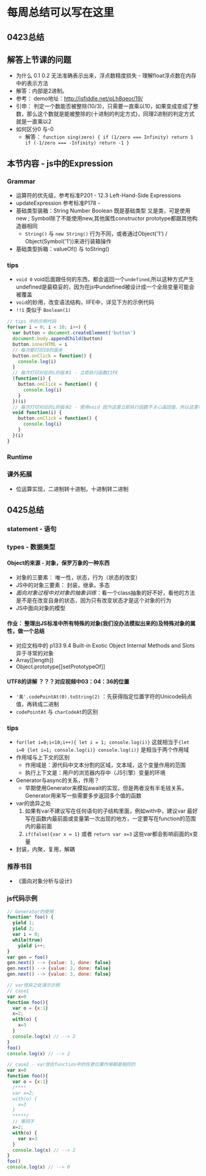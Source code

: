 # 每周总结可以写在这里
## 0423总结
## 解答上节课的问题
- 为什么 0.1 0.2 无法准确表示出来，浮点数精度损失 - 理解float浮点数在内存中的表示方法
 - 解答：内部是2进制。
 - 参考： demo地址：http://jsfiddle.net/pLh8qeor/19/
 - 引申： 判定一个数能否被整除(10/3)，只需要一直乘以10，如果变成变成了整数，那么这个数就是能被整除的(十进制的判定方式)，同理2进制的判定方式就是一直乘以2
- 如何区分0 与-0
  - 解答： `function sing(zero) { if (1/zero === Infinity) return 1 if (-1/zero === -Infinity) return -1 }`

## 本节内容 - js中的Expression
### Grammar
- 运算符的优先级，参考标准P201 - 12.3 Left-Hand-Side Expressions
- updateExpression 参考标准P178 - 
- 基础类型装箱：String Number Boolean 既是基础类型 又是类，可是使用new ;  Symbol除了不能使用new,其他属性constructor prototype都跟其他构造器相同
  - `String()` 与 `new String()` 行为不同，或者通过Object('1') / Object(Symbol('1'))来进行装箱操作
- 基础类型拆箱：valueOf() 与 toString()

### tips
- `void 0` void后面跟任何的东西，都会返回一个`undefined`,所以这种方式产生undefined是最稳妥的，因为在js中undefined被设计成一个全局变量可能会被覆盖
- `void`的妙用，改变语法结构，IIFE中，详见下方的示例代码
- `!!1` 类似于 `Boolean(1)`


```js
// tips 中的示例代码
for(var i = 0; i < 10; i++) {
  var button = document.createElement('button')
  document.body.appendChild(button)
  button.innerHTML = i
  // 每次都打印10的版本
  button.onClick = function() {
    console.log(i)
  }
  // 每次打印对应的i的版本1 - 立即执行函数IIFE
  (function(i) {
    button.onClick = function() {
      console.log(i)
    }
  })(i)
  // 每次打印对应的i的版本2 - 使用void 因为这里立即执行函数不关心返回值，所以这里可以用void
  void function(i) {
    button.onClick = function() {
      console.log(i)
    }
  }(i)
}
```

### Runtime

### 课外拓展
- 位运算实现，二进制转十进制，十进制转二进制


## 0425总结
### statement - 语句
### types - 数据类型
#### Object的来源 - 对象，保罗万象的一种东西
- 对象的三要素： 唯一性，状态，行为（状态的改变）
- JS中的对象三要素： 封装，继承，多态
- *面向对象过程中对对象的抽象训练*：看一个class抽象的好不好，看他的方法是不是在改变自身的状态，因为只有改变状态才是这个对象的行为
- JS中面向对象的模型
#### 作业： 整理出JS标准中所有特殊的对象(我们没办法模拟出来的)及特殊对象的属性，做一个总结
- 对应文档中的 p133 9.4 Built-in Exotic Object Internal Methods and Slots 异于寻常的对象
- Array[[length]]
- Object.prototype[[setPrototypeOf]]

#### UTF8的讲解 ？？？对应视频中03：04：36的位置
- `'美'.codePointAt(0).toString(2)` ：先获得指定位置字符的Unicode码点值，再转成二进制
- `codePointAt` 与 `charCodeAt`的区别



### tips
- `for(let i=0;i<10;i++){ let i = 1; console.log(i)}` 这就相当于`{let i=0 {let i=1; console.log(i)} console.log(i)}` 是相当于两个作用域
- 作用域与上下文的区别
  - 作用域是：源代码中文本分割的区域，文本域，这个变量作用的范围
  - 执行上下文是：用户的浏览器内存中（JS引擎）变量的环境
- Generator与async的关系，作用？
  - 早期使用Generator来模拟await的实现，但是两者没有半毛钱关系，Generator用来写一些需要多步返回多个值的函数
- var的诡异之处
  1. 如果有var不建议写在任何语句的子结构里面，例如with中，建议var 最好写在函数内最前面或变量第一次出现的地方，一定要写在function的范围内的最前面
  2. `if(false){var x = 1}` 或者 `return var x=3` 这些var都会影响前面的x变量
- 封装，内聚，复用，解耦


### 推荐书目
- 《面向对象分析与设计》




### js代码示例
  ```js
  // Generator的使用
  function* foo() {
    yield 1;
    yield 2;
    var i = 0;
    while(true)
      yield i++;
  }
  var gen = foo()
  gen.next() --> {value: 1, done: false}
  gen.next() --> {value: 2, done: false}
  gen.next() --> {value: 3, done: false}

  // var怪异之处演示示例
  // case1
  var x=0
  function foo(){
    var o = {x:1}
    x=2;
    with(o) {
      x=3
    }
    console.log(x) // --> 2
  }
  foo()
  console.log(x) // --> 2

  // case2 - var放在function中的任意位置作用都是相同的
  var x=0
  function foo(){
    var o = {x:1}
    /****
    var x=2;
    with(o) {
      x=3
    }
    *****/
    // 等同于
    x=2;
    with(o) {
      var x=3
    }
    console.log(x) // --> 2
  }
  foo()
  console.log(x) // --> 0
  ```

